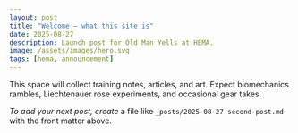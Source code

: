 ```yaml
---
layout: post
title: "Welcome — what this site is"
date: 2025-08-27
description: Launch post for Old Man Yells at HEMA.
image: /assets/images/hero.svg
tags: [hema, announcement]
---
```


This space will collect training notes, articles, and art. Expect biomechanics rambles, Liechtenauer rose experiments, and occasional gear takes.

*To add your next post, create* a file like `_posts/2025-08-27-second-post.md` with the front matter above.